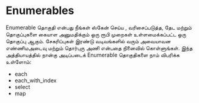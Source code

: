 # Enumerables

Enumerable தொகுதி என்பது நீங்கள் ஸ்கேன் செய்ய , வரிசைப்படுத்த, தேட மற்றும் தொகுப்புகளை கையாள அனுமதிக்கும் ஒரு ரூபி முறைகள் உள்ளமைக்கப்பட்ட ஒரு தொகுப்பு ஆகும். சேகரிப்புகள் இரண்டு வடிவங்களில் வரும் அவையாவன எண்ணிமஅடைவு மற்றும் தொர்புரு அணி என்பதை நினைவில் கொள்ளுங்கள். இந்த அத்தியாயத்தில் நான்கு அடிப்படைக் Enumerable தொகுதிகளை நாம் விபரிக்க உள்ளோம்:

  * each
  * each\_with\_index
  * select
  * map
